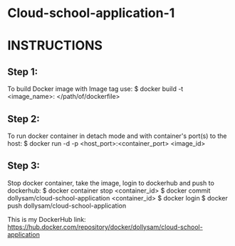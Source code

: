 # Cloud-school-application-1
INSTRUCTIONS
============

Step 1:
-------
To build Docker image with Image tag use:
$ docker build -t <image_name>:<tag> </path/of/dockerfile>

Step 2:
-------
To run docker container in detach mode and with container's port(s) to the host:
$ docker run -d -p <host_port>:<container_port> <image_id>

Step 3:
-------
Stop docker container, take the image, login to dockerhub and push to dockerhub:
$ docker container stop <container_id>
$ docker commit dollysam/cloud-school-application <container_id>
$ docker login
$ docker push dollysam/cloud-school-application

This is my DockerHub link: https://hub.docker.com/repository/docker/dollysam/cloud-school-application
